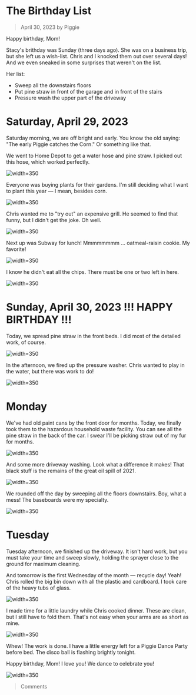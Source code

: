 # The Birthday List
> April 30, 2023
> by Piggie

Happy birthday, Mom!

Stacy's brithday was Sunday (three days ago). She was on a business trip, but she left us a wish-list. Chris and I knocked them out over several days! And we even sneaked in some surprises that weren't on the list.

Her list:
  - Sweep all the downstairs floors
  - Put pine straw in front of the garage and in front of the stairs
  - Pressure wash the upper part of the driveway

# Saturday, April 29, 2023

Saturday morning, we are off bright and early. You know the old saying: "The early Piggie catches the Corn." Or something like that.

We went to Home Depot to get a water hose and pine straw. I picked out this hose, which worked perfectly.

![width=350](hose.jpg)

Everyone was buying plants for their gardens. I'm still deciding what I want to plant this year — I mean, besides corn.

![width=350](plants.jpg)

Chris wanted me to "try out" an expensive grill. He seemed to find that funny, but I didn't get the joke. Oh well.

![width=350](grill.jpg)

Next up was Subway for lunch! Mmmmmmmm ... oatmeal-raisin cookie. My favorite!

![width=350](lunchCookie.jpg)

I know he didn't eat all the chips. There must be one or two left in here.

![width=350](lunchChips.jpg)

# Sunday, April 30, 2023 !!! HAPPY BIRTHDAY !!!

Today, we spread pine straw in the front beds. I did most of the detailed work, of course.

![width=350](straw.jpg)

In the afternoon, we fired up the pressure washer. Chris wanted to play in the water, but there was work to do!

![width=350](pressure.jpg)

# Monday

We've had old paint cans by the front door for months. Today, we finally took them to the hazardous household waste facility. You can see all the pine straw in the back of the car. I swear I'll be picking straw out of my fur for months.

![width=350](hazard.jpg)

And some more driveway washing. Look what a difference it makes! That black stuff is the remains of the great oil spill of 2021.

![width=350](driveway.jpg)

We rounded off the day by sweeping all the floors downstairs. Boy, what a mess! The baseboards were my specialty.

![width=350](sweep.jpg)

# Tuesday

Tuesday afternoon, we finished up the driveway. It isn't hard work, but you must take your time and sweep slowly, holding the sprayer close to the ground for maximum cleaning.

And tomorrow is the first Wednesday of the month — recycle day! Yeah! Chris rolled the big bin down with all the plastic and cardboard. I took care of the heavy tubs of glass.

![width=350](recycle.jpg)

I made time for a little laundry while Chris cooked dinner. These are clean, but I still have to fold them. That's not easy when your arms are as short as mine.

![width=350](laundry.jpg)

Whew! The work is done. I have a little energy left for a Piggie Dance Party before bed. The disco ball is flashing brightly tonight.

Happy birthday, Mom! I love you! We dance to celebrate you!

![width=350](dance.jpg)

> Comments
